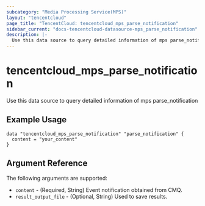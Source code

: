 ```yaml
---
subcategory: "Media Processing Service(MPS)"
layout: "tencentcloud"
page_title: "TencentCloud: tencentcloud_mps_parse_notification"
sidebar_current: "docs-tencentcloud-datasource-mps_parse_notification"
description: |-
  Use this data source to query detailed information of mps parse_notification
---
```


# tencentcloud_mps_parse_notification

Use this data source to query detailed information of mps parse_notification

## Example Usage

```hcl
data "tencentcloud_mps_parse_notification" "parse_notification" {
  content = "your_content"
}
```

## Argument Reference

The following arguments are supported:

* `content` - (Required, String) Event notification obtained from CMQ.
* `result_output_file` - (Optional, String) Used to save results.


